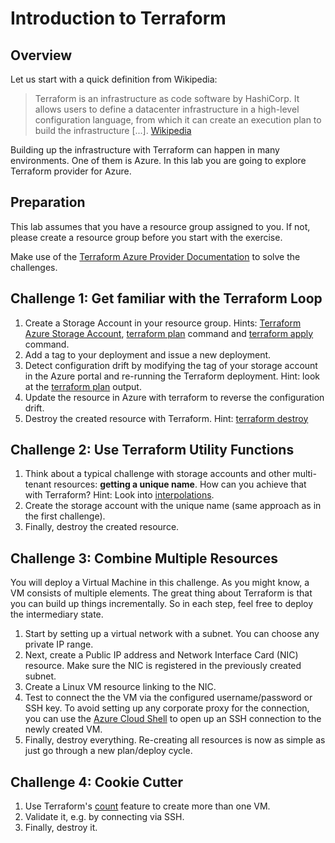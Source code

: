 # Introduction to Terraform

## Overview

Let us start with a quick definition from Wikipedia:

> Terraform is an infrastructure as code software by HashiCorp. It allows users to define a datacenter infrastructure in a high-level configuration language, from which it can create an execution plan to build the infrastructure [...]. [Wikipedia](https://en.wikipedia.org/wiki/Terraform_(software))

Building up the infrastructure with Terraform can happen in many environments. One of them is Azure. In this lab you are going to explore Terraform provider for Azure.

## Preparation

This lab assumes that you have a resource group assigned to you. If not, please create a resource group before you start with the exercise.

Make use of the [Terraform Azure Provider Documentation](https://www.terraform.io/docs/providers/azurerm/index.html) to solve the challenges.

## Challenge 1: Get familiar with the Terraform Loop

1. Create a Storage Account in your resource group. Hints: [Terraform Azure Storage Account](https://www.terraform.io/docs/providers/azurerm/r/storage_account.html), [terraform plan](https://www.terraform.io/docs/commands/plan.html) command and [terraform apply](https://www.terraform.io/docs/commands/apply.html) command.
1. Add a tag to your deployment and issue a new deployment.
1. Detect configuration drift by modifying the tag of your storage account in the Azure portal and re-running the Terraform deployment. Hint: look at the [terraform plan](https://www.terraform.io/docs/commands/plan.html) output.
1. Update the resource in Azure with terraform to reverse the configuration drift.
1. Destroy the created resource with Terraform. Hint: [terraform destroy](https://www.terraform.io/docs/commands/destroy.html)

## Challenge 2: Use Terraform Utility Functions

1. Think about a typical challenge with storage accounts and other multi-tenant resources: **getting a unique name**. How can you achieve that with Terraform? Hint: Look into [interpolations](https://www.terraform.io/docs/configuration/interpolation.html).
1. Create the storage account with the unique name (same approach as in the first challenge).
1. Finally, destroy the created resource.

## Challenge 3: Combine Multiple Resources

You will deploy a Virtual Machine in this challenge. As you might know, a VM consists of multiple elements. The great thing about Terraform is that you can build up things incrementally. So in each step, feel free to deploy the intermediary state.

1. Start by setting up a virtual network with a subnet. You can choose any private IP range.
1. Next, create a Public IP address and Network Interface Card (NIC) resource. Make sure the NIC is registered in the previously created subnet.
1. Create a Linux VM resource linking to the NIC.
1. Test to connect the the VM via the configured username/password or SSH key. To avoid setting up any corporate proxy for the connection, you can use the [Azure Cloud Shell](https://shell.azure.com/) to open up an SSH connection to the newly created VM.
1. Finally, destroy everything. Re-creating all resources is now as simple as just go through a new plan/deploy cycle.

## Challenge 4: Cookie Cutter

1. Use Terraform's [count](https://www.terraform.io/docs/configuration/interpolation.html) feature to create more than one VM.
1. Validate it, e.g. by connecting via SSH.
1. Finally, destroy it.
